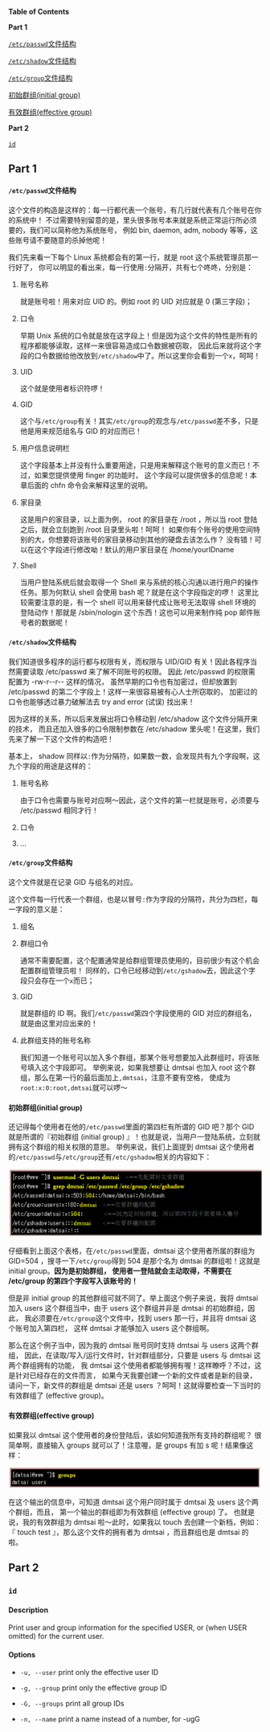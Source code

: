 **Table of Contents**

**Part 1**

[`/etc/passwd`文件结构](#etcpasswd文件结构)

[`/etc/shadow`文件结构](#etcshadow文件结构)

[`/etc/group`文件结构](#etcgroup文件结构)

[初始群组(initial group)](#初始群组initial-group)

[有效群组(effective group)](#有效群组effective-group)

**Part 2**

[`id`](#id)

## Part 1

#### `/etc/passwd`文件结构

这个文件的构造是这样的：每一行都代表一个账号，有几行就代表有几个账号在你的系统中！ 不过需要特别留意的是，里头很多账号本来就是系统正常运行所必须要的，我们可以简称他为系统账号， 例如 bin, daemon, adm, nobody 等等，这些账号请不要随意的杀掉他呢！ 

我们先来看一下每个 Linux 系统都会有的第一行，就是 root 这个系统管理员那一行好了， 你可以明显的看出来，每一行使用`:`分隔开，共有七个咚咚，分别是：

1. 账号名称

    就是账号啦！用来对应 UID 的。例如 root 的 UID 对应就是 0 (第三字段)；

2. 口令

    早期 Unix 系统的口令就是放在这字段上！但是因为这个文件的特性是所有的程序都能够读取，这样一来很容易造成口令数据被窃取， 因此后来就将这个字段的口令数据给他改放到`/etc/shadow`中了。所以这里你会看到一个`x`，呵呵！

3. UID

    这个就是使用者标识符啰！

4. GID

    这个与`/etc/group`有关！其实`/etc/group`的观念与`/etc/passwd`差不多，只是他是用来规范组名与 GID 的对应而已！

5. 用户信息说明栏

    这个字段基本上并没有什么重要用途，只是用来解释这个账号的意义而已！不过，如果您提供使用 finger 的功能时， 这个字段可以提供很多的信息呢！本章后面的 chfn 命令会来解释这里的说明。

6. 家目录

    这是用户的家目录，以上面为例， root 的家目录在 /root ，所以当 root 登陆之后，就会立刻跑到 /root 目录里头啦！呵呵！ 如果你有个账号的使用空间特别的大，你想要将该账号的家目录移动到其他的硬盘去该怎么作？ 没有错！可以在这个字段进行修改呦！默认的用户家目录在 /home/yourIDname

7. Shell

    当用户登陆系统后就会取得一个 Shell 来与系统的核心沟通以进行用户的操作任务。那为何默认 shell 会使用 bash 呢？就是在这个字段指定的啰！ 这里比较需要注意的是，有一个 shell 可以用来替代成让账号无法取得 shell 环境的登陆动作！那就是 /sbin/nologin 这个东西！这也可以用来制作纯 pop 邮件账号者的数据呢！

#### `/etc/shadow`文件结构

我们知道很多程序的运行都与权限有关，而权限与 UID/GID 有关！因此各程序当然需要读取 /etc/passwd 来了解不同账号的权限。 因此 /etc/passwd 的权限需配置为 -rw-r--r-- 这样的情况， 虽然早期的口令也有加密过，但却放置到 /etc/passwd 的第二个字段上！这样一来很容易被有心人士所窃取的， 加密过的口令也能够透过暴力破解法去 try and error (试误) 找出来！

因为这样的关系，所以后来发展出将口令移动到 /etc/shadow 这个文件分隔开来的技术， 而且还加入很多的口令限制参数在 /etc/shadow 里头呢！在这里，我们先来了解一下这个文件的构造吧！

基本上， shadow 同样以`:`作为分隔符，如果数一数，会发现共有九个字段啊，这九个字段的用途是这样的：

1. 账号名称

    由于口令也需要与账号对应啊～因此，这个文件的第一栏就是账号，必须要与 /etc/passwd 相同才行！

2. 口令

3. ...

#### `/etc/group`文件结构

这个文件就是在记录 GID 与组名的对应。

这个文件每一行代表一个群组，也是以冒号`:`作为字段的分隔符，共分为四栏，每一字段的意义是：

1. 组名

2. 群组口令

    通常不需要配置，这个配置通常是给群组管理员使用的，目前很少有这个机会配置群组管理员啦！ 同样的，口令已经移动到`/etc/gshadow`去，因此这个字段只会存在一个`x`而已；

3. GID

    就是群组的 ID 啊。我们`/etc/passwd`第四个字段使用的 GID 对应的群组名，就是由这里对应出来的！

4. 此群组支持的账号名称

    我们知道一个账号可以加入多个群组，那某个账号想要加入此群组时，将该账号填入这个字段即可。 举例来说，如果我想要让 dmtsai 也加入 root 这个群组，那么在第一行的最后面加上`,dmtsai`，注意不要有空格， 使成为`root:x:0:root,dmtsai`就可以啰～

#### 初始群组(initial group)

还记得每个使用者在他的`/etc/passwd`里面的第四栏有所谓的 GID 吧？那个 GID 就是所谓的『初始群组 (initial group) 』！也就是说，当用户一登陆系统，立刻就拥有这个群组的相关权限的意思。 举例来说，我们上面提到 dmtsai 这个使用者的`/etc/passwd`与`/etc/group`还有`/etc/gshadow`相关的内容如下：

![](img/id/effective-group-initial-group.png?raw=true)

仔细看到上面这个表格，在`/etc/passwd`里面，dmtsai 这个使用者所属的群组为 GID=504 ，搜寻一下`/etc/group`得到 504 是那个名为 dmtsai 的群组啦！这就是 initial group。**因为是初始群组， 使用者一登陆就会主动取得，不需要在 /etc/group 的第四个字段写入该账号的！**

但是非 initial group 的其他群组可就不同了。举上面这个例子来说，我将 dmtsai 加入 users 这个群组当中，由于 users 这个群组并非是 dmtsai 的初始群组，因此， 我必须要在`/etc/group`这个文件中，找到 users 那一行，并且将 dmtsai 这个账号加入第四栏， 这样 dmtsai 才能够加入 users 这个群组啊。

那么在这个例子当中，因为我的 dmtsai 账号同时支持 dmtsai 与 users 这两个群组， 因此，在读取/写入/运行文件时，针对群组部分，只要是 users 与 dmtsai 这两个群组拥有的功能， 我 dmtsai 这个使用者都能够拥有喔！这样瞭呼？不过，这是针对已经存在的文件而言， 如果今天我要创建一个新的文件或者是新的目录，请问一下，新文件的群组是 dmtsai 还是 users ？呵呵！这就得要检查一下当时的有效群组了 (effective group)。

#### 有效群组(effective group)

如果我以 dmtsai 这个使用者的身份登陆后，该如何知道我所有支持的群组呢？ 很简单啊，直接输入 groups 就可以了！注意喔，是 groups 有加 s 呢！结果像这样：

![](img/id/groups.png?raw=true)

在这个输出的信息中，可知道 dmtsai 这个用户同时属于 dmtsai 及 users 这个两个群组，而且， 第一个输出的群组即为有效群组 (effective group) 了。 也就是说，我的有效群组为 dmtsai 啦～此时，如果我以 touch 去创建一个新档，例如： 『 touch test 』，那么这个文件的拥有者为 dmtsai ，而且群组也是 dmtsai 的啦。

## Part 2

### `id`

#### Description

Print user and group information for the specified USER, or (when USER omitted) for the current user.

#### Options

- `-u, --user` print only the effective user ID

- `-g, --group` print only the effective group ID

- `-G, --groups` print all group IDs

- `-n, --name` print a name instead of a number, for -ugG
